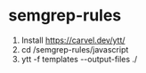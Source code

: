 # semgrep-rules

1. Install https://carvel.dev/ytt/
2. cd /semgrep-rules/javascript
3. ytt -f templates --output-files ./
